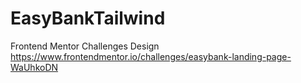 # EasyBankTailwind
Frontend Mentor Challenges Design
https://www.frontendmentor.io/challenges/easybank-landing-page-WaUhkoDN
